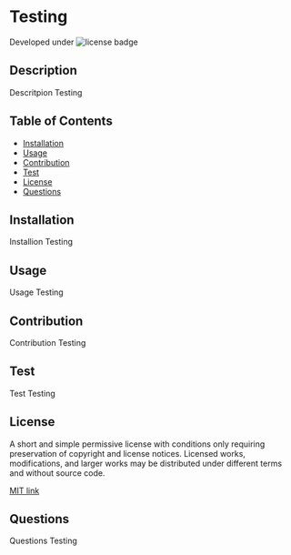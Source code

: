 # Testing

  Developed under ![license badge](https://img.shields.io/badge/License-MIT-blue.svg)
  
  ## Description
  
  Descritpion Testing
  
  ## Table of Contents
  
  - [Installation](#installation)
  - [Usage](#usage)
  - [Contribution](#contribution)
  - [Test](#test)
  - [License](#license)
  - [Questions](#questions)
  
  ## Installation
  
  Installion Testing
  
  ## Usage
  
  Usage Testing
  
  ## Contribution
  
  Contribution Testing
  
  ## Test
  
  Test Testing
  
  ## License
  
  A short and simple permissive license with conditions only requiring preservation of copyright and license notices. Licensed works, modifications, and larger works may be distributed under different terms and without source code.
  
  [MIT link](https://choosealicense.com/licenses/mit/)
  
  ## Questions
  
  Questions Testing
  
